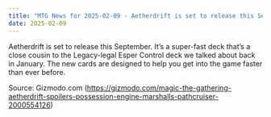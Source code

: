 ```yaml
---
title: "MTG News for 2025-02-09 - Aetherdrift is set to release this September"
date: 2025-02-09
---
```


Aetherdrift is set to release this September. It’s a super-fast deck that’s a close cousin to the Legacy-legal Esper Control deck we talked about back in January. The new cards are designed to help you get into the game faster than ever before.

Source: Gizmodo.com (https://gizmodo.com/magic-the-gathering-aetherdrift-spoilers-possession-engine-marshalls-pathcruiser-2000554126)

